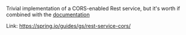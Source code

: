 Trivial implementation of a CORS-enabled Rest service, but it's worth if combined with the [documentation](https://spring.io/understanding/CORS)

Link: https://spring.io/guides/gs/rest-service-cors/